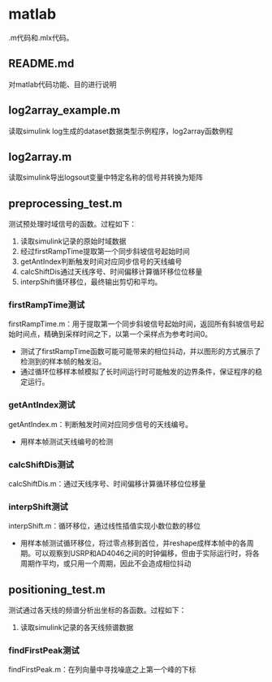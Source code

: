 # matlab
.m代码和.mlx代码。

## README.md
对matlab代码功能、目的进行说明

## log2array_example.m
读取simulink log生成的dataset数据类型示例程序，log2array函数例程

## log2array.m
读取simulink导出logsout变量中特定名称的信号并转换为矩阵

## preprocessing_test.m
测试预处理时域信号的函数。过程如下：
1. 读取simulink记录的原始时域数据
1. 经过firstRampTime提取第一个同步斜坡信号起始时间
1. getAntIndex判断触发时间对应同步信号的天线编号
1. calcShiftDis通过天线序号、时间偏移计算循环移位位移量
1. interpShift循环移位，最终输出剪切和平均。

### firstRampTime测试
firstRampTime.m：用于提取第一个同步斜坡信号起始时间，返回所有斜坡信号起始时间点，精确到采样时间之下，以第一个采样点为参考时间0。
- 测试了firstRampTime函数可能可能带来的相位抖动，并以图形的方式展示了检测到的样本帧的触发沿。
- 通过循环位移样本帧模拟了长时间运行时可能触发的边界条件，保证程序的稳定运行。

### getAntIndex测试
getAntIndex.m：判断触发时间对应同步信号的天线编号。
- 用样本帧测试天线编号的检测

### calcShiftDis测试
calcShiftDis.m：通过天线序号、时间偏移计算循环移位位移量

### interpShift测试
interpShift.m：循环移位，通过线性插值实现小数位数的移位
- 用样本帧测试循环移位，将过零点移到首位，并reshape成样本帧中的各周期。可以观察到USRP和AD4046之间的时钟偏移，但由于实际运行时，将各周期作平均，或只用一个周期，因此不会造成相位抖动

## positioning_test.m
测试通过各天线的频谱分析出坐标的各函数。过程如下：
1. 读取simulink记录的各天线频谱数据

### findFirstPeak测试
findFirstPeak.m：在列向量中寻找噪底之上第一个峰的下标


